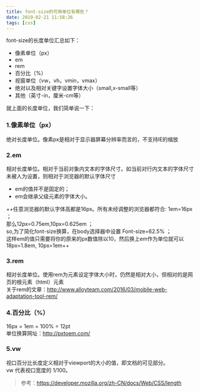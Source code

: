 ```yaml
---
title: font-size的可用单位有哪些？
date: 2019-02-21 11:58:26
tags: [css]
---
```

font-size的长度单位汇总如下：  
* 像素单位（px）
* em
* rem<!--more-->
* 百分比（%）
* 视窗单位（vw，vh，vmin，vmax）
* 绝对以及相对关键字设置字体大小（small,x-small等）
* 其他（英寸-in，厘米-cm等）<br>


就上面的长度单位，我们简单说一下：
### 1.像素单位（px）  
绝对长度单位。像素px是相对于显示器屏幕分辨率而言的，不支持IE的缩放

### 2.em   
相对长度单位。相对于当前对象内文本的字体尺寸。如当前对行内文本的字体尺寸未被人为设置，则相对于浏览器的默认字体尺寸 
* em的值并不是固定的；
* em会继承父级元素的字体大小。 


++任意浏览器的默认字体高都是16px。所有未经调整的浏览器都符合: 1em=16px ；   
那么12px=0.75em,10px=0.625em  ；  
so,为了简化font-size换算，在body选择器中设置 Font-size=62.5%  ；  
这样em的值只需要将你的原来的px数值除以10，然后换上em作为单位就可以  
18px=1.8em, 10px=1em++

### 3.rem  
相对长度单位。使用rem为元素设定字体大小时，仍然是相对大小，但相对的是网页的根元素（html）元素  
关于rem的文章：http://www.alloyteam.com/2016/03/mobile-web-adaptation-tool-rem/

### 4.百分比（%）  
16px = 1em = 100% = 12pt  
单位换算网址：http://pxtoem.com/

### 5.vw  
视口百分比长度定义相对于viewport的大小的<length>值，即文档的可见部分。  
vw 代表视口宽度的 1/100。



> 参考：https://developer.mozilla.org/zh-CN/docs/Web/CSS/length
